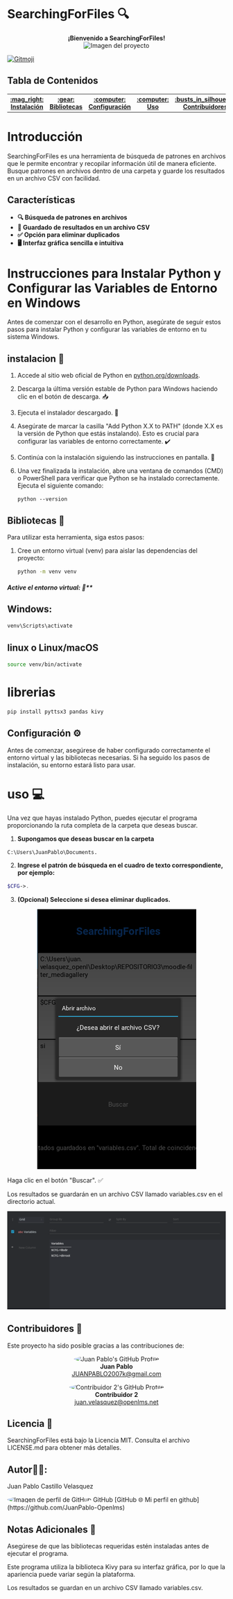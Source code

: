 # SearchingForFiles 🔍

<p align="center">
  <strong>¡Bienvenido a SearchingForFiles!</strong><br>
  <img src="https://th.bing.com/th/id/R.341a37d8a8b0d0ec888abb0a022bfd33?rik=Xu2qQ6vHw4I7AQ&pid=ImgRaw&r=0" height="200" alt="Imagen del proyecto">
</p>
<a href="https://gitmoji.dev">
		<img src="https://img.shields.io/badge/gitmoji-%20😜%20😍-FFDD67.svg?style=flat-square"
			 alt="Gitmoji">
	</a>

## Tabla de Contenidos
<table align="center">
  <tr>
    <th><a href="#instalacion-mag_right">:mag_right: Instalación</a></th>
    <th><a href="#bibliotecas-book">:gear: Bibliotecas</a></th>
    <th><a href="#configuración-gear">:computer: Configuración</a></th>
    <th><a href="#uso-computer">:computer: Uso</a></th>
    <th><a href="#contribuidores-busts_in_silhouette">:busts_in_silhouette: Contribuidores</a></th>
    <th><a href="#licencia-page_with_curl">:page_with_curl: Licencia</a></th>
    <th><a href="#autortechnologist">:man_technologist: Autor</a></th>
  </tr>
</table>

# Introducción

SearchingForFiles es una herramienta de búsqueda de patrones en archivos que le permite encontrar y recopilar información útil de manera eficiente. Busque patrones en archivos dentro de una carpeta y guarde los resultados en un archivo CSV con facilidad.

## Características

* **🔍 Búsqueda de patrones en archivos**
* **📁 Guardado de resultados en un archivo CSV**
* **✅ Opción para eliminar duplicados**
* **🖥️ Interfaz gráfica sencilla e intuitiva**

# Instrucciones para Instalar Python y Configurar las Variables de Entorno en Windows

Antes de comenzar con el desarrollo en Python, asegúrate de seguir estos pasos para instalar Python y configurar las variables de entorno en tu sistema Windows.

## instalacion :mag_right:

1. Accede al sitio web oficial de Python en [python.org/downloads](https://www.python.org/downloads/).
2. Descarga la última versión estable de Python para Windows haciendo clic en el botón de descarga. 📥
3. Ejecuta el instalador descargado. 🏁
4. Asegúrate de marcar la casilla "Add Python X.X to PATH" (donde X.X es la versión de Python que estás instalando). Esto es crucial para configurar las variables de entorno correctamente. ✔️
5. Continúa con la instalación siguiendo las instrucciones en pantalla. 🚀
6. Una vez finalizada la instalación, abre una ventana de comandos (CMD) o PowerShell para verificar que Python se ha instalado correctamente. Ejecuta el siguiente comando:

   ```
   python --version
   ```

## Bibliotecas :book:


Para utilizar esta herramienta, siga estos pasos:

1. Cree un entorno virtual (venv) para aislar las dependencias del proyecto:

   ```bash
   python -m venv venv
   ```

##### Active el entorno virtual:  :electric_plug:**

## Windows:

```bash
venv\Scripts\activate

```
## linux o Linux/macOS 
```bash
source venv/bin/activate
```

# librerias 

```bash
pip install pyttsx3 pandas kivy
```

## Configuración  :gear:

Antes de comenzar, asegúrese de haber configurado correctamente el entorno virtual y las bibliotecas necesarias. Si ha seguido los pasos de instalación, su entorno estará listo para usar.

# uso :computer:

Una vez que hayas instalado Python, puedes ejecutar el programa proporcionando la ruta completa de la carpeta que deseas buscar.

1. **Supongamos que deseas buscar en la carpeta**
```
C:\Users\JuanPablo\Documents.
```

2. **Ingrese el patrón de búsqueda en el cuadro de texto correspondiente, por ejemplo:** 

```php
$CFG->.
```

3. **(Opcional) Seleccione si desea eliminar duplicados.**
<p align="center">
  <img src="./img/example2.png" alt="Descripción de la imagen" />
</p>

Haga clic en el botón "Buscar". :white_check_mark:

Los resultados se guardarán en un archivo CSV llamado variables.csv en el directorio actual.
<p align="center">
  <img src="./img/example3.png" alt="Descripción de la imagen" />
</p>

## Contribuidores :busts_in_silhouette:
Este proyecto ha sido posible gracias a las contribuciones de:

<p align="center">
  <img src="https://avatars.githubusercontent.com/u/143448141?v=4" alt="Juan Pablo's GitHub Profile" width="100" height="100" style="border-radius: 50%;">
  <br>
  <strong>Juan Pablo</strong>
  <br>
  <a href="mailto:JUANPABLO2007k@gmail.com">JUANPABLO2007k@gmail.com</a>
</p>
<p align="center">
  <img src="https://avatars.githubusercontent.com/u/126941356?v=4" alt="Contribuidor 2's GitHub Profile" width="100" height="100" style="border-radius: 50%;">
  <br>
  <strong>Contribuidor 2</strong>
  <br>
  <a href="mailto:juan.velasquez@openlms.net">juan.velasquez@openlms.net</a>
</p>

## Licencia :page_with_curl:
SearchingForFiles está bajo la Licencia MIT. Consulta el archivo LICENSE.md para obtener más detalles. 

## Autor:technologist::
Juan Pablo Castillo Velasquez

<img src="https://avatars.githubusercontent.com/u/143448141?v=4" alt="Imagen de perfil de GitHub" width="100" height="100" style="border-radius:50%">
GitHub [GitHub 🌐 Mi perfil en github](https://github.com/JuanPablo-Openlms)



## Notas Adicionales :page_with_curl:
Asegúrese de que las bibliotecas requeridas estén instaladas antes de ejecutar el programa.

Este programa utiliza la biblioteca Kivy para su interfaz gráfica, por lo que la apariencia puede variar según la plataforma.

Los resultados se guardan en un archivo CSV llamado variables.csv.
